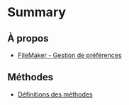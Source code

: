 # Summary

## À propos

* [FileMaker - Gestion de préférences](README.md)

## Méthodes

* [Définitions des méthodes](methods.md)




